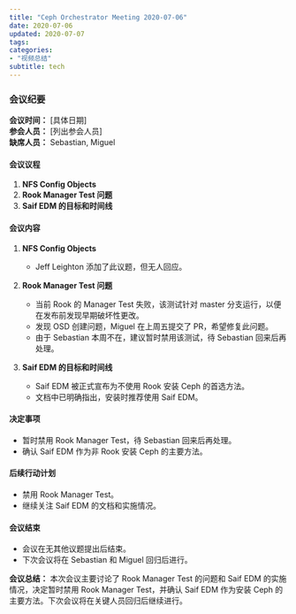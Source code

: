 ```yaml
---
title: "Ceph Orchestrator Meeting 2020-07-06"
date: 2020-07-06
updated: 2020-07-07
tags:
categories:
- "视频总结"
subtitle: tech
---
```



### 会议纪要

**会议时间：** [具体日期]  
**参会人员：** [列出参会人员]  
**缺席人员：** Sebastian, Miguel

#### 会议议程
1. **NFS Config Objects**
2. **Rook Manager Test 问题**
3. **Saif EDM 的目标和时间线**

#### 会议内容
1. **NFS Config Objects**
   - Jeff Leighton 添加了此议题，但无人回应。

2. **Rook Manager Test 问题**
   - 当前 Rook 的 Manager Test 失败，该测试针对 master 分支运行，以便在发布前发现早期破坏性更改。
   - 发现 OSD 创建问题，Miguel 在上周五提交了 PR，希望修复此问题。
   - 由于 Sebastian 本周不在，建议暂时禁用该测试，待 Sebastian 回来后再处理。

3. **Saif EDM 的目标和时间线**
   - Saif EDM 被正式宣布为不使用 Rook 安装 Ceph 的首选方法。
   - 文档中已明确指出，安装时推荐使用 Saif EDM。

#### 决定事项
- 暂时禁用 Rook Manager Test，待 Sebastian 回来后再处理。
- 确认 Saif EDM 作为非 Rook 安装 Ceph 的主要方法。

#### 后续行动计划
- 禁用 Rook Manager Test。
- 继续关注 Saif EDM 的文档和实施情况。

#### 会议结束
- 会议在无其他议题提出后结束。
- 下次会议将在 Sebastian 和 Miguel 回归后进行。

**会议总结：** 本次会议主要讨论了 Rook Manager Test 的问题和 Saif EDM 的实施情况，决定暂时禁用 Rook Manager Test，并确认 Saif EDM 作为安装 Ceph 的主要方法。下次会议将在关键人员回归后继续进行。
